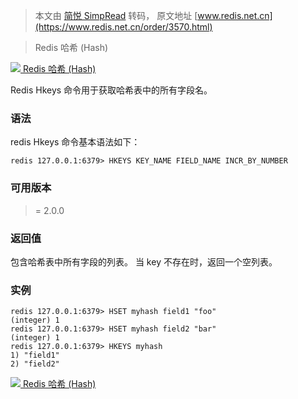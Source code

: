> 本文由 [简悦 SimpRead](http://ksria.com/simpread/) 转码， 原文地址 [www.redis.net.cn](https://www.redis.net.cn/order/3570.html)

> Redis 哈希 (Hash)

 [![](https://www.redis.net.cn/Image/up.gif) Redis 哈希 (Hash)](https://www.redis.net.cn/tutorial/3509.html "Redis 哈希(Hash)")

Redis Hkeys 命令用于获取哈希表中的所有字段名。

### 语法

redis Hkeys 命令基本语法如下：

```
redis 127.0.0.1:6379> HKEYS KEY_NAME FIELD_NAME INCR_BY_NUMBER
```

### 可用版本

>= 2.0.0

### 返回值

包含哈希表中所有字段的列表。 当 key 不存在时，返回一个空列表。

### 实例

```
redis 127.0.0.1:6379> HSET myhash field1 "foo"
(integer) 1
redis 127.0.0.1:6379> HSET myhash field2 "bar"
(integer) 1
redis 127.0.0.1:6379> HKEYS myhash
1) "field1"
2) "field2"
```

 [![](https://www.redis.net.cn/Image/up.gif) Redis 哈希 (Hash)](https://www.redis.net.cn/tutorial/3509.html "Redis 哈希(Hash)")